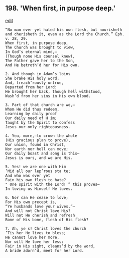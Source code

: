 
## 198.  'When first, in purpose deep.'
[edit](https://docs.google.com/document/d/1qyzC_hTIXmxFo_Qq3-0cH5IHQ_Lzebtf/edit?mode=html)



    “No man ever yet hated his own flesh, but nourisheth 
    and cherisheth it, even as the Lord the Church.” Eph. 
    v. 28, 29.
    When first, in purpose deep,
    The Church was brought to view,
    In God’s eternal mind,—
    (Though none His counsel knew),
    The Father gave her to the Son,
    And He betroth’d her for His own.

    2. And though in Adam’s loins
    She brake His holy word;
    And, treach’rously untrue,
    Departed from her Lord:
    He brought her back, though hell withstood, 
    Wash’d from her sins in His own blood.

    3. Part of that church are we,—
    Whom He did thus redeem,
    Learning by daily proof 
    Our daily need of H im;
    Taught by the Spirit to confess 
    Jesus our only righteousness.

    4. Yea, more,—to crown the whole
    (His gracious plan to prove),
    Our union, found in Christ,
    Nor earth nor hell can move;
    Our daily boast and song is this—
    Jesus is ours, and we are His.

    5. Yes! we are one with Him
    ’Mid all our lep’rous sta te;
    And who was ever yet 
    Fain his own flesh to hate?
    " One spirit with the Lord! ” this proves— 
    In loving us Himself He loves.

    6. Nor can He cease to love;
    For His own precept is,
    “Ye husbands love your wives,”—
    And will not Christ love His?
    Will not He cherish and refresh 
    Bone of His bone, flesh of His flesh?

    7. Ah, ye s! Christ loves the church 
    ’Tis her He lives to bless;
    He cannot love her more,
    Nor will He love her less:
    Fair in His sight, cleans’d by the word,
    A bride adorn’d, meet for her Lord.
